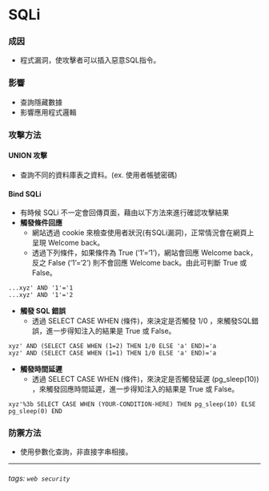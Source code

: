 # SQLi
### 成因
* 程式漏洞，使攻擊者可以插入惡意SQL指令。
### 影響
* 查詢隱藏數據
* 影響應用程式邏輯
### 攻擊方法
#### UNION 攻擊
* 查詢不同的資料庫表之資料。(ex. 使用者帳號密碼)
#### Bind SQLi
* 有時候 SQLi 不一定會回傳頁面，藉由以下方法來進行確認攻擊結果
* **觸發條件回應**
    * 網站透過 cookie 來檢查使用者狀況(有SQLi漏洞)，正常情況會在網頁上呈現 Welcome back。
    * 透過下列條件，如果條件為 True (‘1’=‘1’)，網站會回應 Welcome back，反之 False (‘1’=‘2’) 則不會回應 Welcome back。由此可判斷 True 或 False。
```
...xyz' AND '1'='1
...xyz' AND '1'='2
```
* **觸發 SQL 錯誤**
    * 透過 SELECT CASE WHEN (條件)，來決定是否觸發 1/0 ，來觸發SQL錯誤，進一步得知注入的結果是 True 或 False。
```
xyz' AND (SELECT CASE WHEN (1=2) THEN 1/0 ELSE 'a' END)='a
xyz' AND (SELECT CASE WHEN (1=1) THEN 1/0 ELSE 'a' END)='a
```
* **觸發時間延遲**
    * 透過 SELECT CASE WHEN (條件)，來決定是否觸發延遲 (pg_sleep(10)) ，來觸發回應時間延遲，進一步得知注入的結果是 True 或 False。
```
xyz'%3b SELECT CASE WHEN (YOUR-CONDITION-HERE) THEN pg_sleep(10) ELSE pg_sleep(0) END
```
### 防禦方法
* 使用參數化查詢，非直接字串相接。
---
###### tags: `web security`